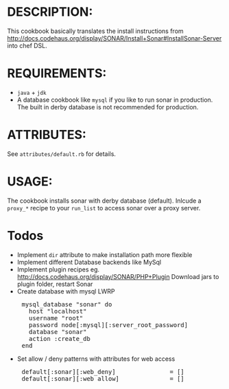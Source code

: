 # DESCRIPTION:

This cookbook basically translates the install instructions from http://docs.codehaus.org/display/SONAR/Install+Sonar#InstallSonar-Server into chef DSL.

# REQUIREMENTS:

* `java` + `jdk`
* A database cookbook like `mysql` if you like to run sonar in production.
The built in derby database is not recommended for production.

# ATTRIBUTES:

See `attributes/default.rb` for details.

# USAGE:

The cookbook installs sonar with derby database (default).
Inlcude a `proxy_*` recipe to your `run_list` to access sonar over a proxy server.

# Todos

* Implement `dir` attribute to make installation path more flexible
* Implement different Database backends like MySql
* Implement plugin recipes eg. http://docs.codehaus.org/display/SONAR/PHP+Plugin
  Download jars to plugin folder, restart Sonar
* Create database with mysql LWRP
<pre>
	mysql_database "sonar" do
	  host "localhost"
	  username "root"
	  password node[:mysql][:server_root_password]
	  database "sonar"
	  action :create_db
	end
</pre>
* Set allow / deny patterns with attributes for web access
<pre>
	default[:sonar][:web_deny]               = []
	default[:sonar][:web_allow]              = []
</pre>
